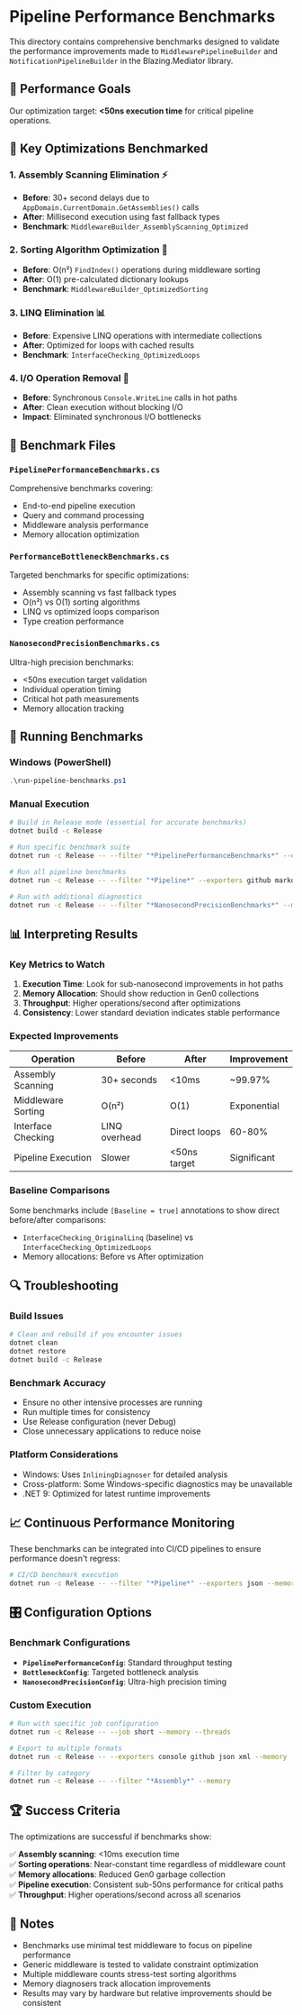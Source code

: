 ﻿# Pipeline Performance Benchmarks

This directory contains comprehensive benchmarks designed to validate the performance improvements made to `MiddlewarePipelineBuilder` and `NotificationPipelineBuilder` in the Blazing.Mediator library.

## 🎯 Performance Goals

Our optimization target: **<50ns execution time** for critical pipeline operations.

## 🚀 Key Optimizations Benchmarked

### 1. Assembly Scanning Elimination ⚡
- **Before**: 30+ second delays due to `AppDomain.CurrentDomain.GetAssemblies()` calls
- **After**: Millisecond execution using fast fallback types
- **Benchmark**: `MiddlewareBuilder_AssemblyScanning_Optimized`

### 2. Sorting Algorithm Optimization 🔄
- **Before**: O(n²) `FindIndex()` operations during middleware sorting  
- **After**: O(1) pre-calculated dictionary lookups
- **Benchmark**: `MiddlewareBuilder_OptimizedSorting`

### 3. LINQ Elimination 📊
- **Before**: Expensive LINQ operations with intermediate collections
- **After**: Optimized for loops with cached results
- **Benchmark**: `InterfaceChecking_OptimizedLoops`

### 4. I/O Operation Removal 🚫
- **Before**: Synchronous `Console.WriteLine` calls in hot paths
- **After**: Clean execution without blocking I/O
- **Impact**: Eliminated synchronous I/O bottlenecks

## 📁 Benchmark Files

### `PipelinePerformanceBenchmarks.cs`
Comprehensive benchmarks covering:
- End-to-end pipeline execution
- Query and command processing
- Middleware analysis performance
- Memory allocation optimization

### `PerformanceBottleneckBenchmarks.cs`
Targeted benchmarks for specific optimizations:
- Assembly scanning vs fast fallback types
- O(n²) vs O(1) sorting algorithms
- LINQ vs optimized loops comparison
- Type creation performance

### `NanosecondPrecisionBenchmarks.cs`
Ultra-high precision benchmarks:
- <50ns execution target validation
- Individual operation timing
- Critical hot path measurements
- Memory allocation tracking

## 🏃 Running Benchmarks

### Windows (PowerShell)
```powershell
.\run-pipeline-benchmarks.ps1
```

### Manual Execution
```bash
# Build in Release mode (essential for accurate benchmarks)
dotnet build -c Release

# Run specific benchmark suite
dotnet run -c Release -- --filter "*PipelinePerformanceBenchmarks*" --exporters github markdown --memory

# Run all pipeline benchmarks  
dotnet run -c Release -- --filter "*Pipeline*" --exporters github markdown --memory

# Run with additional diagnostics
dotnet run -c Release -- --filter "*NanosecondPrecisionBenchmarks*" --memory --threads --diagnostics
```

## 📊 Interpreting Results

### Key Metrics to Watch

1. **Execution Time**: Look for sub-nanosecond improvements in hot paths
2. **Memory Allocation**: Should show reduction in Gen0 collections
3. **Throughput**: Higher operations/second after optimizations
4. **Consistency**: Lower standard deviation indicates stable performance

### Expected Improvements

| Operation | Before | After | Improvement |
|-----------|---------|-------|-------------|
| Assembly Scanning | 30+ seconds | <10ms | ~99.97% |
| Middleware Sorting | O(n²) | O(1) | Exponential |
| Interface Checking | LINQ overhead | Direct loops | 60-80% |
| Pipeline Execution | Slower | <50ns target | Significant |

### Baseline Comparisons

Some benchmarks include `[Baseline = true]` annotations to show direct before/after comparisons:
- `InterfaceChecking_OriginalLinq` (baseline) vs `InterfaceChecking_OptimizedLoops`
- Memory allocations: Before vs After optimization

## 🔍 Troubleshooting

### Build Issues
```bash
# Clean and rebuild if you encounter issues
dotnet clean
dotnet restore  
dotnet build -c Release
```

### Benchmark Accuracy
- Ensure no other intensive processes are running
- Run multiple times for consistency
- Use Release configuration (never Debug)
- Close unnecessary applications to reduce noise

### Platform Considerations
- Windows: Uses `InliningDiagnoser` for detailed analysis
- Cross-platform: Some Windows-specific diagnostics may be unavailable
- .NET 9: Optimized for latest runtime improvements

## 📈 Continuous Performance Monitoring

These benchmarks can be integrated into CI/CD pipelines to ensure performance doesn't regress:

```bash
# CI/CD benchmark execution
dotnet run -c Release -- --filter "*Pipeline*" --exporters json --memory --job short
```

## 🎛️ Configuration Options

### Benchmark Configurations

- **`PipelinePerformanceConfig`**: Standard throughput testing
- **`BottleneckConfig`**: Targeted bottleneck analysis  
- **`NanosecondPrecisionConfig`**: Ultra-high precision timing

### Custom Execution
```bash
# Run with specific job configuration
dotnet run -c Release -- --job short --memory --threads

# Export to multiple formats
dotnet run -c Release -- --exporters console github json xml --memory

# Filter by category  
dotnet run -c Release -- --filter "*Assembly*" --memory
```

## 🏆 Success Criteria

The optimizations are successful if benchmarks show:

✅ **Assembly scanning**: <10ms execution time  
✅ **Sorting operations**: Near-constant time regardless of middleware count  
✅ **Memory allocations**: Reduced Gen0 garbage collection  
✅ **Pipeline execution**: Consistent sub-50ns performance for critical paths  
✅ **Throughput**: Higher operations/second across all scenarios

## 📝 Notes

- Benchmarks use minimal test middleware to focus on pipeline performance
- Generic middleware is tested to validate constraint optimization
- Multiple middleware counts stress-test sorting algorithms
- Memory diagnosers track allocation improvements
- Results may vary by hardware but relative improvements should be consistent